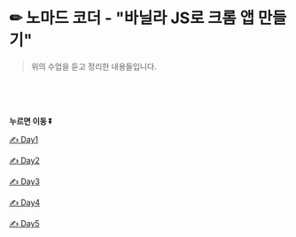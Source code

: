 # ✏ 노마드 코더 -  "바닐라 JS로 크롬 앱 만들기"  
> 위의 수업을 듣고 정리한 내용들입니다.  

<br/>  
<br/>  
<br/>  

**누르면 이동 ⏬**

[✍️ Day1](./Markdown/TodayILearn.md/#-day1---1--20강)

[✍️ Day2](./Markdown/TodayILearn.md/#-day2---21---26강)

[✍️ Day3](./Markdown/TodayILearn.md/#-day3---27---216강)

[✍️ Day4](./Markdown/TodayILearn.md/#-day4---30---35강)

[✍️ Day5](./Markdown/TodayILearn.md/#-day5---36---38강)
